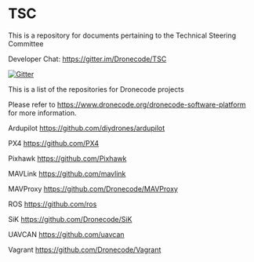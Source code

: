 # TSC
This is a repository for documents pertaining to the Technical Steering Committee 

Developer Chat: https://gitter.im/Dronecode/TSC

[![Gitter](https://badges.gitter.im/Join%20Chat.svg)](https://gitter.im/Dronecode/TSC?utm_source=badge&utm_medium=badge&utm_campaign=pr-badge&utm_content=badge)

This is a list of the repositories for Dronecode projects

Please refer to https://www.dronecode.org/dronecode-software-platform for more information.

Ardupilot https://github.com/diydrones/ardupilot

PX4 https://github.com/PX4

Pixhawk https://github.com/Pixhawk

MAVLink https://github.com/mavlink

MAVProxy https://github.com/Dronecode/MAVProxy

ROS https://github.com/ros

SiK https://github.com/Dronecode/SiK

UAVCAN https://github.com/uavcan

Vagrant https://github.com/Dronecode/Vagrant
